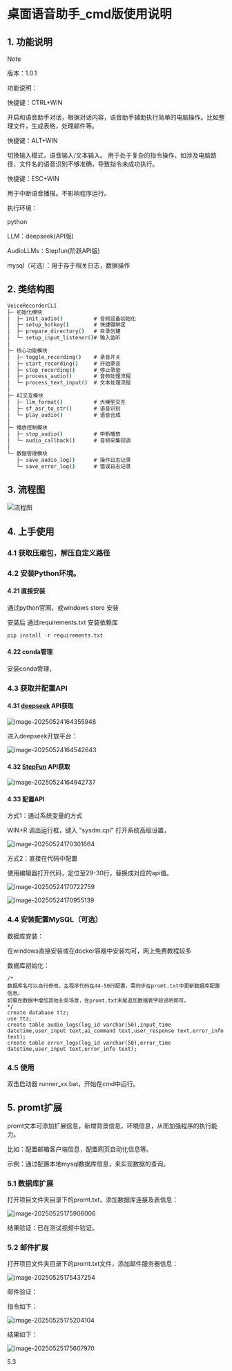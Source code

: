 # 桌面语音助手_cmd版使用说明

## 1. 功能说明

> [!NOTE]
>
> 版本：1.0.1
>
> 功能说明：
>
> 快捷键：CTRL+WIN
>
> 开启和语音助手对话，根据对话内容，语音助手辅助执行简单的电脑操作。比如整理文件，生成表格，处理邮件等。
>
> 快捷键：ALT+WIN
>
> 切换输入模式，语音输入/文本输入。 用于处于复杂的指令操作，如涉及电脑路径，文件名的语音识别不够准确，导致指令未成功执行。
>
> 快捷键：ESC+WIN
>
> 用于中断语音播报。不影响程序运行。
>
> 执行环境：
>
> python
>
> LLM：deepseek(API版)
>
> AudioLLMs：Stepfun(阶跃API版)
>
> mysql（可选）：用于存于相关日志，数据操作

## 2. 类结构图

```cmd
VoiceRecorderCLI
├─ 初始化模块
│  ├─ init_audio()          # 音频设备初始化
│  ├─ setup_hotkey()        # 快捷键绑定
│  ├─ prepare_directory()   # 目录创建
│  └─ setup_input_listener()# 输入监听
│
├─ 核心功能模块
│  ├─ toggle_recording()    # 录音开关
│  ├─ start_recording()     # 开始录音
│  ├─ stop_recording()      # 停止录音
│  ├─ process_audio()       # 音频处理流程
│  └─ process_text_input()  # 文本处理流程
│
├─ AI交互模块
│  ├─ llm_format()          # 大模型交互
│  ├─ sf_asr_to_str()       # 语音识别
│  └─ play_audio()          # 语音合成
│
├─ 播放控制模块
│  ├─ stop_audio()          # 中断播放
│  └─ audio_callback()      # 音频采集回调
│
└─ 数据管理模块
   ├─ save_audio_log()      # 操作日志记录
   └─ save_error_log()      # 错误日志记录

```

## 3. 流程图

![流程图](img/流程图.png)

## 4. 上手使用

### 4.1 获取压缩包，解压自定义路径

### 4.2 安装Python环境。

#### 4.21 直接安装

通过python官网，或windows store 安装

安装后 通过requirements.txt 安装依赖库

```python
pip install -r requirements.txt
```

#### 4.22 conda管理

安装conda管理，

### 4.3 获取并配置API

#### 4.31 [deepseek](https://platform.deepseek.com/usage) API获取

![image-20250524164355948](img/deepseek_get_api)

进入deepseek开放平台：

![image-20250524164542643](img/deepseek_get_api2)

#### 4.32 [StepFun](https://platform.stepfun.com/interface-key) API获取

![image-20250524164942737](img/stepfun_get_api)

#### 4.33 配置API

方式1：通过系统变量的方式

WIN+R 调出运行框，键入 "sysdm.cpl" 打开系统高级设置，

![image-20250524170301664](img/add_system_kv)

方式2：直接在代码中配置

使用编辑器打开代码，定位至29-30行，替换成对应的api值。

![image-20250524170722759](img/change_api_value)

![image-20250524170955139](img/changed_api_value)

### 4.4 安装配置MySQL（可选）

数据库安装：

在windows直接安装或在docker容器中安装均可，网上免费教程较多

数据库初始化：

```mysql
/*
数据库名可以自行修改，主程序代码在44-50行配置，需同步在promt.txt中更新数据库配置信息。
如需在数据中增加其他业务场景，在promt.txt末尾追加数据表字段说明即可。
*/
create database ttz;
use ttz;
create table audio_logs(log_id varchar(50),input_time datetime,user_input text,ai_command text,user_response text,error_info text);
create table error_logs(log_id varchar(50),error_time datetime,user_input text,error_info text);
```

### 4.5 使用

双击启动器 runner_xx.bat，开始在cmd中运行。

## 5. promt扩展

promt文本可添加扩展信息，新增背景信息，环境信息，从而加强程序的执行能力。

比如：配置邮箱客户端信息，配置网页自动化信息等。

示例：通过配置本地mysql数据库信息，来实现数据的查询。

### 5.1 数据库扩展

打开项目文件夹目录下的promt.txt，添加数据库连接及表信息：

![image-20250525175906006](img/数据库扩展01)

结果验证：已在测试视频中验证。

### 5.2 邮件扩展

打开项目文件夹目录下的promt.txt文件，添加邮件服务器信息：

![image-20250525175437254](img/邮件扩展_01)

邮件验证：

指令如下：

![image-20250525175204104](img/邮件扩展_02)

结果如下：

![image-20250525175607970](img/邮件扩展_03)

5.3
